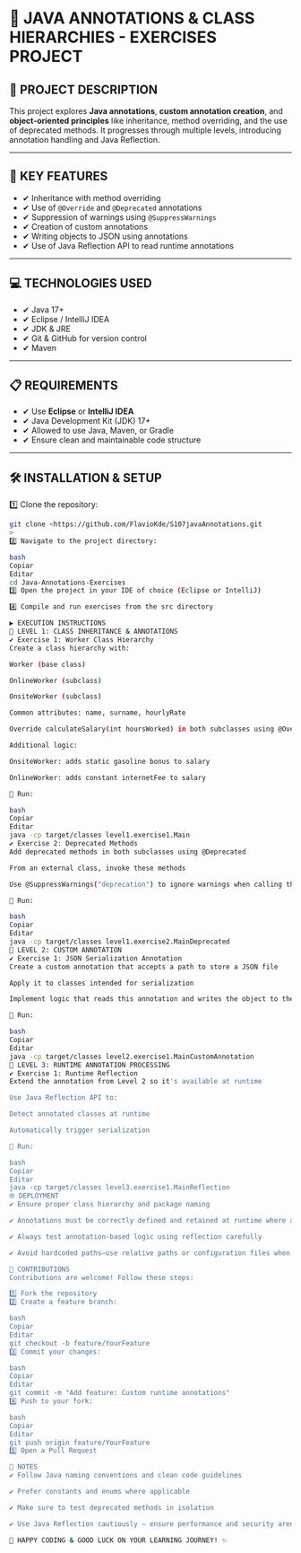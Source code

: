 # 📂 JAVA ANNOTATIONS & CLASS HIERARCHIES - EXERCISES PROJECT

## 📄 PROJECT DESCRIPTION

This project explores **Java annotations**, **custom annotation creation**, and **object-oriented principles** like inheritance, method overriding, and the use of deprecated methods. It progresses through multiple levels, introducing annotation handling and Java Reflection.

---

## 🔹 KEY FEATURES

- ✔ Inheritance with method overriding  
- ✔ Use of `@Override` and `@Deprecated` annotations  
- ✔ Suppression of warnings using `@SuppressWarnings`  
- ✔ Creation of custom annotations  
- ✔ Writing objects to JSON using annotations  
- ✔ Use of Java Reflection API to read runtime annotations  

---

## 💻 TECHNOLOGIES USED

- ✔ Java 17+  
- ✔ Eclipse / IntelliJ IDEA  
- ✔ JDK & JRE  
- ✔ Git & GitHub for version control
- ✔ Maven

---

## 📋 REQUIREMENTS

- ✔ Use **Eclipse** or **IntelliJ IDEA**  
- ✔ Java Development Kit (JDK) 17+  
- ✔ Allowed to use Java, Maven, or Gradle  
- ✔ Ensure clean and maintainable code structure

---

## 🛠️ INSTALLATION & SETUP

1️⃣ Clone the repository:

```bash
git clone <https://github.com/FlavioKde/S107javaAnnotations.git
>
2️⃣ Navigate to the project directory:

bash
Copiar
Editar
cd Java-Annotations-Exercises
3️⃣ Open the project in your IDE of choice (Eclipse or IntelliJ)

4️⃣ Compile and run exercises from the src directory

▶️ EXECUTION INSTRUCTIONS
🔹 LEVEL 1: CLASS INHERITANCE & ANNOTATIONS
✔ Exercise 1: Worker Class Hierarchy
Create a class hierarchy with:

Worker (base class)

OnlineWorker (subclass)

OnsiteWorker (subclass)

Common attributes: name, surname, hourlyRate

Override calculateSalary(int hoursWorked) in both subclasses using @Override

Additional logic:

OnsiteWorker: adds static gasoline bonus to salary

OnlineWorker: adds constant internetFee to salary

📌 Run:

bash
Copiar
Editar
java -cp target/classes level1.exercise1.Main
✔ Exercise 2: Deprecated Methods
Add deprecated methods in both subclasses using @Deprecated

From an external class, invoke these methods

Use @SuppressWarnings("deprecation") to ignore warnings when calling them

📌 Run:

bash
Copiar
Editar
java -cp target/classes level1.exercise2.MainDeprecated
🔹 LEVEL 2: CUSTOM ANNOTATION
✔ Exercise 1: JSON Serialization Annotation
Create a custom annotation that accepts a path to store a JSON file

Apply it to classes intended for serialization

Implement logic that reads this annotation and writes the object to the specified JSON file

📌 Run:

bash
Copiar
Editar
java -cp target/classes level2.exercise1.MainCustomAnnotation
🔹 LEVEL 3: RUNTIME ANNOTATION PROCESSING
✔ Exercise 1: Runtime Reflection
Extend the annotation from Level 2 so it's available at runtime

Use Java Reflection API to:

Detect annotated classes at runtime

Automatically trigger serialization

📌 Run:

bash
Copiar
Editar
java -cp target/classes level3.exercise1.MainReflection
🌐 DEPLOYMENT
✔ Ensure proper class hierarchy and package naming

✔ Annotations must be correctly defined and retained at runtime where applicable

✔ Always test annotation-based logic using reflection carefully

✔ Avoid hardcoded paths—use relative paths or configuration files when possible

🤝 CONTRIBUTIONS
Contributions are welcome! Follow these steps:

1️⃣ Fork the repository
2️⃣ Create a feature branch:

bash
Copiar
Editar
git checkout -b feature/YourFeature
3️⃣ Commit your changes:

bash
Copiar
Editar
git commit -m "Add feature: Custom runtime annotations"
4️⃣ Push to your fork:

bash
Copiar
Editar
git push origin feature/YourFeature
5️⃣ Open a Pull Request

📌 NOTES
✔ Follow Java naming conventions and clean code guidelines

✔ Prefer constants and enums where applicable

✔ Make sure to test deprecated methods in isolation

✔ Use Java Reflection cautiously — ensure performance and security aren't compromised

🚀 HAPPY CODING & GOOD LUCK ON YOUR LEARNING JOURNEY! ✨
